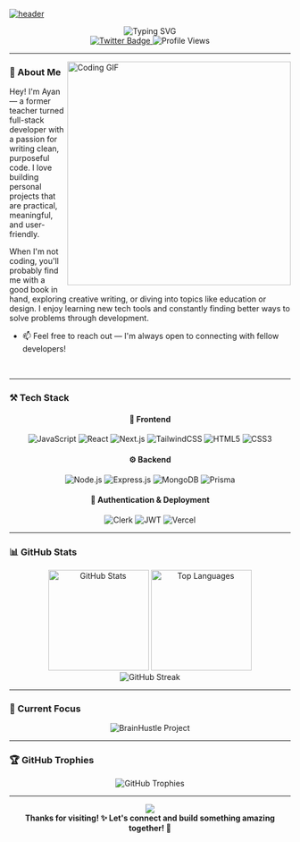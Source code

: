 [![header](https://capsule-render.vercel.app/api?type=waving&color=gradient&height=300&section=header&text=Hey%20There!%20I'm%20Ayan&fontSize=70&fontAlignY=40&animation=fadeIn)](https://github.com/ayaneey)

<div align="center">
  <img src="https://readme-typing-svg.herokuapp.com?font=Fira+Code&size=22&duration=3000&pause=1000&color=6366F1&center=true&vCenter=true&width=500&lines=Full+Stack+Developer+%F0%9F%92%BB;Passionate+About+Exciting+Projects+%F0%9F%9A%80;Building+Educational+Apps+%F0%9F%8E%93;Learning+Something+New+Every+Day+%E2%9C%A8" alt="Typing SVG" />
</div>

<div align="center">
  <a href="https://twitter.com/ayan_ahmed021/">
    <img src="https://img.shields.io/badge/Twitter-%231DA1F2.svg?style=for-the-badge&logo=Twitter&logoColor=white" alt="Twitter Badge"/>
  </a>
  <img src="https://komarev.com/ghpvc/?username=ayaneey&style=for-the-badge&color=blueviolet" alt="Profile Views"/>
</div>

---

<img align="right" alt="Coding GIF" width="400" src="https://media.giphy.com/media/SWoSkN6DxTszqIKEqv/giphy.gif">

### 🧠 About Me

Hey! I'm Ayan — a former teacher turned full-stack developer with a passion for writing clean, purposeful code. I love building personal projects that are practical, meaningful, and user-friendly.

When I'm not coding, you'll probably find me with a good book in hand, exploring creative writing, or diving into topics like education or design. I enjoy learning new tech tools and constantly finding better ways to solve problems through development.

- 📫 Feel free to reach out — I'm always open to connecting with fellow developers!

<br clear="both">

---

### ⚒️ Tech Stack

<div align="center">

#### 🎨 Frontend
![JavaScript](https://img.shields.io/badge/JavaScript-F7DF1E?style=for-the-badge&logo=javascript&logoColor=black)
![React](https://img.shields.io/badge/React-20232A?style=for-the-badge&logo=react&logoColor=61DAFB)
![Next.js](https://img.shields.io/badge/Next.js-000?style=for-the-badge&logo=nextdotjs&logoColor=white)
![TailwindCSS](https://img.shields.io/badge/Tailwind_CSS-38B2AC?style=for-the-badge&logo=tailwind-css&logoColor=white)
![HTML5](https://img.shields.io/badge/HTML5-E34F26?style=for-the-badge&logo=html5&logoColor=white)
![CSS3](https://img.shields.io/badge/CSS3-1572B6?style=for-the-badge&logo=css3&logoColor=white)

#### ⚙️ Backend
![Node.js](https://img.shields.io/badge/Node.js-43853D?style=for-the-badge&logo=node.js&logoColor=white)
![Express.js](https://img.shields.io/badge/Express.js-000000?style=for-the-badge&logo=express&logoColor=white)
![MongoDB](https://img.shields.io/badge/MongoDB-4EA94B?style=for-the-badge&logo=mongodb&logoColor=white)
![Prisma](https://img.shields.io/badge/Prisma-3982CE?style=for-the-badge&logo=Prisma&logoColor=white)

#### 🔐 Authentication & Deployment
![Clerk](https://img.shields.io/badge/Clerk-6C47FF?style=for-the-badge&logo=clerk&logoColor=white)
![JWT](https://img.shields.io/badge/JWT-000000?style=for-the-badge&logo=JSON%20web%20tokens&logoColor=white)
![Vercel](https://img.shields.io/badge/Vercel-000000?style=for-the-badge&logo=vercel&logoColor=white)

</div>

---

### 📊 GitHub Stats

<div align="center">
  <img src="https://github-readme-stats.vercel.app/api?username=ayaneey&show_icons=true&theme=radical&hide_border=true&count_private=true" alt="GitHub Stats" height="180em"/>
  <img src="https://github-readme-stats.vercel.app/api/top-langs/?username=ayaneey&layout=compact&theme=radical&hide_border=true" alt="Top Languages" height="180em"/>
</div>

<div align="center">
  <img src="https://github-readme-streak-stats.herokuapp.com/?user=ayaneey&theme=radical&hide_border=true" alt="GitHub Streak" />
</div>

---

### 🎯 Current Focus

<div align="center">
  <img src="https://github-readme-stats.vercel.app/api/pin/?username=ayaneey&repo=BrainHustle&theme=radical&hide_border=true" alt="BrainHustle Project" />
</div>

---

### 🏆 GitHub Trophies

<div align="center">
  <img src="https://github-profile-trophy.vercel.app/?username=ayaneey&theme=radical&no-frame=true&no-bg=false&margin-w=4&row=1" alt="GitHub Trophies" />
</div>

---

<div align="center">
  <img src="https://capsule-render.vercel.app/api?type=waving&color=gradient&height=100&section=footer&animation=fadeIn"/>
</div>

<div align="center">
  <b>Thanks for visiting! ✨ Let's connect and build something amazing together! 🚀</b>
</div>
